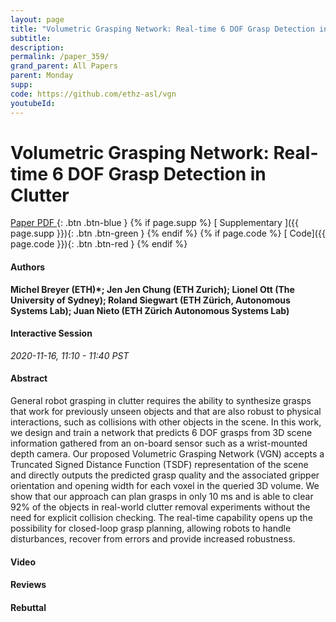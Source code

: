 ```yaml
---
layout: page
title: "Volumetric Grasping Network: Real-time 6 DOF Grasp Detection in Clutter"
subtitle: 
description:
permalink: /paper_359/
grand_parent: All Papers
parent: Monday
supp: 
code: https://github.com/ethz-asl/vgn
youtubeId: 
---
```


# Volumetric Grasping Network: Real-time 6 DOF Grasp Detection in Clutter

[<i class="fa fa-file-text-o" aria-hidden="true"></i> Paper PDF ](https://drive.google.com/file/d/14KKgyR-jiyyaDYzsPv7UpZaHmeVTakH9/view){: .btn .btn-blue } {% if page.supp %} [<i class="fa fa-file-text-o" aria-hidden="true"></i> Supplementary ]({{ page.supp }}){: .btn .btn-green } {% endif %} {% if page.code %} [<i class="fa fa-github" aria-hidden="true"></i> Code]({{ page.code }}){: .btn .btn-red }
{% endif %}

#### Authors
**Michel Breyer (ETH)*; Jen Jen Chung (ETH Zurich); Lionel Ott (The University of Sydney); Roland Siegwart (ETH Zürich, Autonomous Systems Lab); Juan Nieto (ETH Zürich Autonomous Systems Lab)**

#### Interactive Session
*2020-11-16, 11:10 - 11:40 PST*

#### Abstract
General robot grasping in clutter requires the ability to synthesize grasps that work for previously unseen objects and that are also robust to physical interactions, such as collisions with other objects in the scene. In this work, we design and train a network that predicts 6 DOF grasps from 3D scene information gathered from an on-board sensor such as a wrist-mounted depth camera. Our proposed Volumetric Grasping Network (VGN) accepts a Truncated Signed Distance Function (TSDF) representation of the scene and directly outputs the predicted grasp quality and the associated gripper orientation and opening width for each voxel in the queried 3D volume. We show that our approach can plan grasps in only 10 ms and is able to clear 92% of the objects in real-world clutter removal experiments without the need for explicit collision checking. The real-time capability opens up the possibility for closed-loop grasp planning, allowing robots to handle disturbances, recover from errors and provide increased robustness.

#### Video 

#### Reviews

#### Rebuttal
